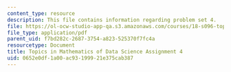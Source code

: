 ```yaml
---
content_type: resource
description: This file contains information regarding problem set 4.
file: https://ol-ocw-studio-app-qa.s3.amazonaws.com/courses/18-s096-topics-in-mathematics-of-data-science-fall-2015/0652e0df1a00ac93199921e375cab387_MIT18_S096F15_Homework_4.pdf
file_type: application/pdf
parent_uid: f7bd282c-2687-3754-a823-525370f7fc4a
resourcetype: Document
title: Topics in Mathematics of Data Science Assignment 4
uid: 0652e0df-1a00-ac93-1999-21e375cab387
---
```

